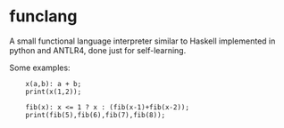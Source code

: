 # funclang
A small functional language interpreter similar to Haskell implemented in python and ANTLR4, done just for self-learning.

Some examples:
```
    x(a,b): a + b; 
    print(x(1,2));
    
    fib(x): x <= 1 ? x : (fib(x-1)+fib(x-2));
    print(fib(5),fib(6),fib(7),fib(8));
```
